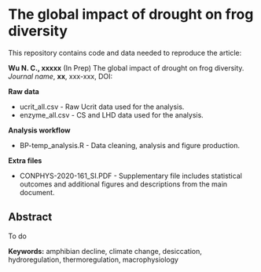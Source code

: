 # The global impact of drought on frog diversity

This repository contains code and data needed to reproduce the article:

**Wu N. C., xxxxx** (In Prep) The global impact of drought on frog diversity. *Journal name*, **xx**, xxx-xxx, DOI: 

**Raw data**
- ucrit_all.csv  - Raw Ucrit data used for the analysis.
- enzyme_all.csv - CS and LHD data used for the analysis.

**Analysis workflow**
- BP-temp_analysis.R - Data cleaning, analysis and figure production.

**Extra files**
- CONPHYS-2020-161_SI.PDF - Supplementary file includes statistical outcomes and additional figures and descriptions from the main document.

## Abstract
To do

**Keywords:** amphibian decline, climate change, desiccation, hydroregulation, thermoregulation, macrophysiology

